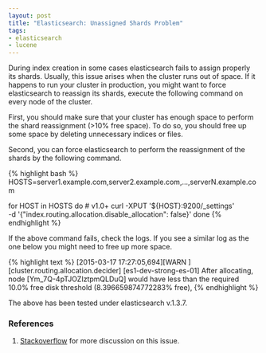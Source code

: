 ```yaml
---
layout: post
title: "Elasticsearch: Unassigned Shards Problem"
tags:
- elasticsearch
- lucene
---
```


During index creation in some cases elasticsearch fails to assign properly its shards. Usually, this issue arises when the cluster runs out of space. If it happens to run your cluster in production, you might want to force elasticsearch to reassign its shards, execute the following command on every node of the cluster.

First, you should make sure that your cluster has enough space to perform the shard reassignment (>10% free space). To do so, you should free up some space by deleting unnecessary indices or files.

Second, you can force elasticsearch to perform the reassignment of the shards by the following command.

{% highlight bash %}
HOSTS=server1.example.com,server2.example.com,...,serverN.example.com

for HOST in HOSTS
do
	# v1.0+
    curl -XPUT '${HOST}:9200/_settings' \
		    -d '{"index.routing.allocation.disable_allocation": false}'
done
{% endhighlight %}

If the above command fails, check the logs. If you see a similar log as the one below you might need to free up more space.

{% highlight text %}
[2015-03-17 17:27:05,694][WARN ][cluster.routing.allocation.decider] [es1-dev-strong-es-01]
After allocating, node [Ym_7Q-4pTJOZIztpmQLDuQ]
would have less than the required 10.0% free disk threshold (8.396659874772283% free),
{% endhighlight %}

The above has been tested under elasticsearch v.1.3.7.

### References

1. [Stackoverflow](http://stackoverflow.com/questions/19967472/elasticsearch-unassigned-shards-how-to-fix) for more discussion on this issue.
